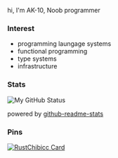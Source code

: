hi, I'm AK-10, Noob programmer

### Interest
- programming laungage systems
- functional programming
- type systems
- infrastructure

### Stats

![My GitHub Status](https://github-readme-stats.vercel.app/api?username=AK-10&count_private=true&show_icons=true&theme=buefy)

powered by [github-readme-stats](https://github.com/anuraghazra/github-readme-stats)

<!-- this chart lies, cause of isucon... -->
<!-- my favorite lang is Rust! 🦀 -->
<!-- ![Top Langs](https://github-readme-stats.vercel.app/api/top-langs/?username=AK-10&hide=TSQL,perl) -->

### Pins
[![RustChibicc Card](https://github-readme-stats.vercel.app/api/pin?username=AK-10&repo=rust_chibicc)](https://github.com/AK-10/rust_chibicc)


<!--
**AK-10/AK-10** is a ✨ _special_ ✨ repository because its `README.md` (this file) appears on your GitHub profile.

Here are some ideas to get you started:

- 🔭 I’m currently working on ...
- 🌱 I’m currently learning ...
- 👯 I’m looking to collaborate on ...
- 🤔 I’m looking for help with ...
- 💬 Ask me about ...
- 📫 How to reach me: ...
- 😄 Pronouns: ...
- ⚡ Fun fact: ...
--> 
